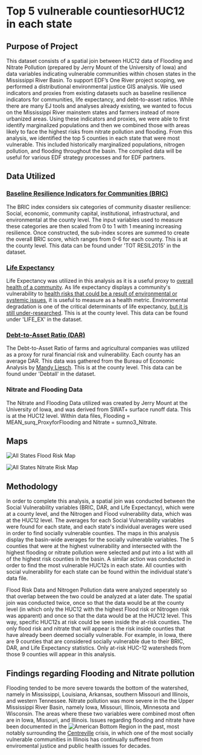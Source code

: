 # Top 5 vulnerable countiesorHUC12 in each state
## Purpose of Project
 This dataset consists of a spatial join between HUC12 data of Flooding and Nitrate Pollution (prepared by Jerry Mount of the University of Iowa) and data variables indicating vulnerable communities within chosen states in the Mississippi River Basin.
 To support EDF’s One River project scoping, we performed a distributional environmental justice GIS analysis. We used indicators and proxies from existing datasets such as baseline resilience indicators for communities, life expectancy, and debt-to-asset ratios. While there are many EJ tools and analyses already existing, we wanted to focus on the Mississippi River mainstem states and farmers instead of more urbanized areas. Using these indicators and proxies, we were able to first identify marginalized populations and then we combined those with areas likely to face the highest risks from nitrate pollution and flooding. From this analysis, we identified the top 5 counties in each state that were most vulnerable. This included historically marginalized populations, nitrogen pollution, and flooding throughout the basin. The compiled data will be useful for various EDF strategy processes and for EDF partners.
## Data Utilized
### [Baseline Resilience Indicators for Communities (BRIC)](https://www.sc.edu/study/colleges_schools/artsandsciences/centers_and_institutes/hvri/data_and_resources/bric/index.php)
The BRIC index considers six categories of community disaster resilience: Social, economic, community capital, institutional, infrastructural, and environmental at the county level. The input variables used to measure these categories are then scaled from 0 to 1 with 1 meaning increasing resilience. Once constructed, the sub-index scores are summed to create the overall BRIC score, which ranges from 0-6 for each county. This is at the county level. This data can be found under 'TOT RESIL2015' in the dataset.
### [Life Expectancy](https://www.arcgis.com/home/item.html?id=c514eddc6d584e85bc2f90be25305fc8)
Life Expectancy was utilized in this analysis as it is a useful proxy to [overall health of a community](https://data.oecd.org/healthstat/life-expectancy-at-birth.htm). As life expectancy displays a community's vulnerability to [health risks that could be a result of environmental or systemic issues](https://research.umn.edu/inquiry/post/better-environment-not-slower-aging-increases-life-expectancy), it is useful to measure as a health metric. Environmental degradation is one of the critical determinants of life expectancy, [but it is still under-researched](https://journals.plos.org/plosone/article?id=10.1371/journal.pone.0262802). This is at the county level. This data can be found under 'LIFE_EX' in the dataset.
### [Debt-to-Asset Ratio (DAR)](https://www.bea.gov/data)
The Debt-to-Asset Ratio of farms and agricultural companies was utilized as a proxy for rural financial risk and vulnerability. Each county has an average DAR. This data was gathered from the Bureau of Economic Analysis by [Mandy Liesch](https://github.com/agrichick45/EDF/blob/main/ReadMe.md#farm-income-and-debt-to-asset-ratio). This is at the county level. This data can be found under 'Debtall' in the dataset.
### Nitrate and Flooding Data
The Nitrate and Flooding Data utilized was created by Jerry Mount at the University of Iowa, and was derived from SWAT+ surface runoff data. This is at the HUC12 level. Within data files, Flooding = MEAN_surq_ProxyforFlooding and Nitrate = sumno3_Nitrate.  

## Maps
![All States Flood Risk Map](https://github.com/Danavh697/Top-5-vulnerable-countiesorHUC12-in-each-state/blob/143f78327078710bd8298cf0d831852125079338/Maps/All_Flooding.png)

![All States Nitrate Risk Map](https://github.com/Danavh697/Top-5-vulnerable-countiesorHUC12-in-each-state/blob/cee4e73481e929677bd57f6963701929615a60b6/Maps/All_Nitrate.png)

## Methodology
In order to complete this analysis, a spatial join was conducted between the Social Vulnerability variables (BRIC, DAR, and Life Expectancy), which were at a county level, and the Nitrogen and Flood vulnerability data, which was at the HUC12 level. The averages for each Social Vulnerability variables were found for each state, and each state's individual averages were used in order to find socially vulnerable counties. The maps in this analysis display the basin-wide averages for the socially vulnerable variables. The 5 counties that were at the highest vulnerability and intersected with the highest flooding or nitrate pollution were selected and put into a list with all of the highest risk counties in the basin. A similar action was conducted in order to find the most vulnerable HUC12s in each state. All counties with social vulnerability for each state can be found within the individual state's data file.

Flood Risk Data and Nitrogen Pollution data were analyzed seperately so that overlap between the two could be analyzed at a later date. The spatial join was conducted twice, once so that the data would be at the county level (in which only the HUC12 with the highest Flood risk or Nitrogen risk was apparent) and once so that the data would be at the HUC12 level. This way, specific HUC12s at risk could be seen inside the at-risk counties. The only flood risk and nitrate that will appear is the risk inside counties that have already been deemed socially vulnerable. For example, in Iowa, there are 9 counties that are considered socially vulnerable due to their BRIC, DAR, and Life Expectancy statistics. Only at-risk HUC-12 watersheds from those 9 counties will appear in this analysis.

## Findings regarding Flooding and Nitrate pollution
Flooding tended to be more severe towards the bottom of the watershed, namely in Mississippi, Louisiana, Arkansas, southern Missouri and Illinois, and western Tennessee. Nitrate pollution was more severe in the the Upper Mississippi River Basin, namely Iowa, Missouri, Illinois, Minnesota and Wisconsin. The areas where these two variables were combined most often are in Iowa, Missouri, and Illinois. Issues regarding flooding and nitrate have been documented in the ![American Bottom Region](https://www.researchgate.net/profile/Thomas-Emerson-3/publication/285523981/figure/fig6/AS:668871702888463@1536482849809/The-American-Bottom-locality-shaded-area.ppm) in the past, most notably surrounding the [Centreville](https://floodedandforgotten.com/summary-of-the-centreville-sewage-crisis/) crisis, in which one of the most socially vulnerable communities in Illinois has continually suffered from enviromental justice and public health issues for decades.  
